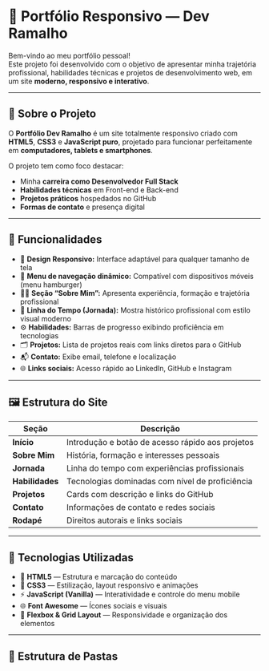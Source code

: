 # 💼 Portfólio Responsivo — Dev Ramalho

Bem-vindo ao meu portfólio pessoal!  
Este projeto foi desenvolvido com o objetivo de apresentar minha trajetória profissional, habilidades técnicas e projetos de desenvolvimento web, em um site **moderno, responsivo e interativo**.

---

## 🧠 Sobre o Projeto

O **Portfólio Dev Ramalho** é um site totalmente responsivo criado com **HTML5**, **CSS3** e **JavaScript puro**, projetado para funcionar perfeitamente em **computadores, tablets e smartphones**.

O projeto tem como foco destacar:
- Minha **carreira como Desenvolvedor Full Stack**
- **Habilidades técnicas** em Front-end e Back-end
- **Projetos práticos** hospedados no GitHub
- **Formas de contato** e presença digital

---

## 🚀 Funcionalidades

- 📱 **Design Responsivo:** Interface adaptável para qualquer tamanho de tela  
- 🧭 **Menu de navegação dinâmico:** Compatível com dispositivos móveis (menu hamburger)  
- 🧑‍💻 **Seção “Sobre Mim”:** Apresenta experiência, formação e trajetória profissional  
- 🧩 **Linha do Tempo (Jornada):** Mostra histórico profissional com estilo visual moderno  
- ⚙️ **Habilidades:** Barras de progresso exibindo proficiência em tecnologias  
- 🗂️ **Projetos:** Lista de projetos reais com links diretos para o GitHub  
- 📬 **Contato:** Exibe email, telefone e localização  
- 🌐 **Links sociais:** Acesso rápido ao LinkedIn, GitHub e Instagram  

---

## 🖼️ Estrutura do Site

| Seção | Descrição |
|-------|------------|
| **Início** | Introdução e botão de acesso rápido aos projetos |
| **Sobre Mim** | História, formação e interesses pessoais |
| **Jornada** | Linha do tempo com experiências profissionais |
| **Habilidades** | Tecnologias dominadas com nível de proficiência |
| **Projetos** | Cards com descrição e links do GitHub |
| **Contato** | Informações de contato e redes sociais |
| **Rodapé** | Direitos autorais e links sociais |

---

## 🧰 Tecnologias Utilizadas

- 🧱 **HTML5** — Estrutura e marcação do conteúdo  
- 🎨 **CSS3** — Estilização, layout responsivo e animações  
- ⚡ **JavaScript (Vanilla)** — Interatividade e controle do menu mobile  
- 🌐 **Font Awesome** — Ícones sociais e visuais  
- 🧩 **Flexbox & Grid Layout** — Responsividade e organização dos elementos  

---

## 📂 Estrutura de Pastas

